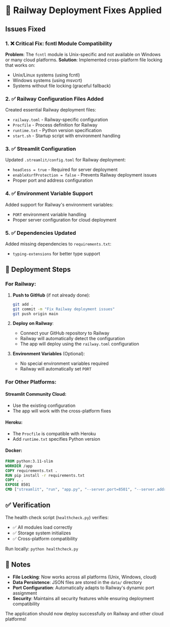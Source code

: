 # 🚀 Railway Deployment Fixes Applied

## Issues Fixed

### 1. ❌ **Critical Fix: fcntl Module Compatibility**
**Problem**: The `fcntl` module is Unix-specific and not available on Windows or many cloud platforms.
**Solution**: Implemented cross-platform file locking that works on:
- Unix/Linux systems (using fcntl)
- Windows systems (using msvcrt) 
- Systems without file locking (graceful fallback)

### 2. ✅ **Railway Configuration Files Added**
Created essential Railway deployment files:
- `railway.toml` - Railway-specific configuration
- `Procfile` - Process definition for Railway
- `runtime.txt` - Python version specification
- `start.sh` - Startup script with environment handling

### 3. ✅ **Streamlit Configuration**
Updated `.streamlit/config.toml` for Railway deployment:
- `headless = true` - Required for server deployment
- `enableXsrfProtection = false` - Prevents Railway deployment issues
- Proper port and address configuration

### 4. ✅ **Environment Variable Support**
Added support for Railway's environment variables:
- `PORT` environment variable handling
- Proper server configuration for cloud deployment

### 5. ✅ **Dependencies Updated**
Added missing dependencies to `requirements.txt`:
- `typing-extensions` for better type support

## 🚀 Deployment Steps

### For Railway:

1. **Push to GitHub** (if not already done):
   ```bash
   git add .
   git commit -m "Fix Railway deployment issues"
   git push origin main
   ```

2. **Deploy on Railway**:
   - Connect your GitHub repository to Railway
   - Railway will automatically detect the configuration
   - The app will deploy using the `railway.toml` configuration

3. **Environment Variables** (Optional):
   - No special environment variables required
   - Railway will automatically set `PORT`

### For Other Platforms:

#### Streamlit Community Cloud:
- Use the existing configuration
- The app will work with the cross-platform fixes

#### Heroku:
- The `Procfile` is compatible with Heroku
- Add `runtime.txt` specifies Python version

#### Docker:
```dockerfile
FROM python:3.11-slim
WORKDIR /app
COPY requirements.txt .
RUN pip install -r requirements.txt
COPY . .
EXPOSE 8501
CMD ["streamlit", "run", "app.py", "--server.port=8501", "--server.address=0.0.0.0", "--server.headless=true"]
```

## ✅ Verification

The health check script (`healthcheck.py`) verifies:
- ✅ All modules load correctly
- ✅ Storage system initializes
- ✅ Cross-platform compatibility

Run locally: `python healthcheck.py`

## 📝 Notes

- **File Locking**: Now works across all platforms (Unix, Windows, cloud)
- **Data Persistence**: JSON files are stored in the `data/` directory
- **Port Configuration**: Automatically adapts to Railway's dynamic port assignment
- **Security**: Maintains all security features while ensuring deployment compatibility

The application should now deploy successfully on Railway and other cloud platforms!
